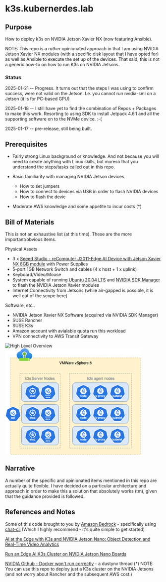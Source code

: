 # k3s.kubernerdes.lab

## Purpose
How to deploy k3s on NVIDIA Jetson Xavier NX (now featuring Ansible).

NOTE: This repo is a *rather* opinionated approach in that I am using NVIDIA Jetson Xavier NX modules (with a specific disk layout that I have opted for) as well as Ansible to execute the set up of the devices.  That said, this is not a generic how-to on how to run K3s on NVIDIA Jetsons.

### Status
2025-01-21 -- Progress. It turns out that the steps I was using to confirm success, were not valid on the Jetson.  I.e. you cannot run nvidia-smi on a Jetson (it is for PC-based GPU)

2025-01-18 -- I still have yet to find the combination of Repos + Packages to make this work.  Resorting to using SDK to install Jetpack 4.6.1 and all the supporting software on to the NVMe device. :-(

2025-01-17 -- pre-release, still being built. 

## Prerequisites
* Fairly strong Linux background or knowledge.  And not because you will need to create anything with Linux skills, but moreso that you understand the steps/tasks called out in this repo.

* Basic familiarity with managing NVIDIA Jetson devices
  * How to set jumpers
  * How to connect to devices via USB in order to flash NVIDIA devices
  * How to flash the devic
* Moderate AWS knowledge and some appetite to incur costs (*)

## Bill of Materials
This is not an exhaustive list (at this time).  These are the more important/obvious items.

Physical Assets
* 3 x [Seeed Studio - reComputer J2011-Edge AI Device with Jetson Xavier NX 8GB module](https://www.seeedstudio.com/Jetson-20-1-H1-p-5328.html) with Power Supplies  
* 5-port 1GB Network Switch and cables (4 x host + 1 x uplink)
* Keyboard/Video/Mouse  
* System capable of running [Ubuntu 20.04 LTS](https://ubuntu.com/download/desktop) and [NVIDIA SDK Manager](https://developer.nvidia.com/sdk-manager) to flash the NVIDIA Jetson Xavier modules
* Internet Connectivity from Jetsons (while air-gapped is possible, it is well out of the scope here)

Software, etc..
* NVIDIA Jetson Xavier NX Software (acquired via NVIDIA SDK Manager)
* SUSE Rancher 
* SUSE K3s
* Amazon account with avialable quota run this workload
* VPN connectivity to AWS Transit Gateway

![High Level Overview](./Images/High_Level_Overview.drawio.png)
![K3s on vSphere](./Images/vSphere_Overview.drawio.png)

## Narrative
A number of the specific and opinionated items mentioned in this repo are actually quite flexible.  I have decided on a particular architecture and approach in order to make this a solution that absolutely works (tm), given that the guidance provided is followed.

## References and Notes
Some of this code brought to you by [Amazon Bedrock](https://aws.amazon.com/bedrock/) - specifically using [chat-cli](https://github.com/chat-cli/chat-cli) (Which I highly recommend - it's quite simple to get started)

[AI at the Edge with K3s and NVIDIA Jetson Nano: Object Detection and Real-Time Video Analytics](https://www.suse.com/c/ai-at-the-edge-with-k3s-nvidia-jetson-nano-object-detection-real-time-video-analytics-src/)  

[Run an Edge AI K3s Cluster on NVIDIA Jetson Nano Boards](https://www.suse.com/c/running-edge-artificial-intelligence-k3s-cluster-with-nvidia-jetson-nano-boards-src/)

[NVIDIA Github - Docker won't run correctly](https://github.com/dusty-nv/jetson-containers/issues/108) - a dustynv thread
(*) NOTE:  You can use this repo to deploy just a K3s cluster on the NVIDIA Jetsons (and not worry about Rancher and the subsequent AWS cost.)
